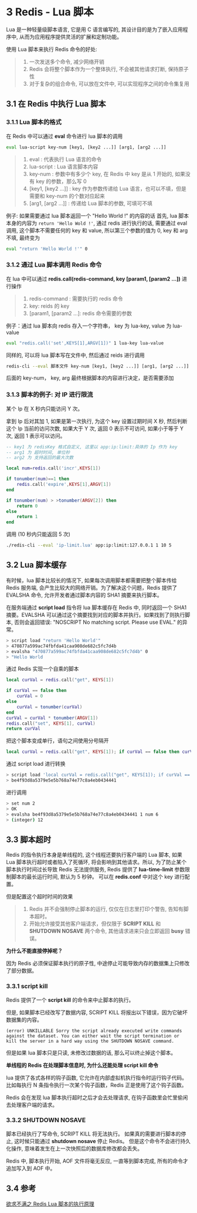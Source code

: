 # 3 Redis - Lua 脚本

Lua 是一种轻量级脚本语言, 它是用 C 语言编写的, 其设计目的是为了嵌入应用程序中, 从而为应用程序提供灵活的扩展和定制功能。

使用 Lua 脚本来执行 Redis 命令的好处:
> 1. 一次发送多个命令, 减少网络开销
> 2. Redis 会将整个脚本作为一个整体执行, 不会被其他请求打断, 保持原子性
> 3. 对于复杂的组合命令, 可以放在文件中, 可以实现程序之间的命令集复用


## 3.1 在 Redis 中执行 Lua 脚本

### 3.1.1 Lua 脚本的格式

在 Redis 中可以通过 **eval** 命令进行 lua 脚本的调用

```sh
eval lua-script key-num [key1, [key2 ...]] [arg1, [arg2 ...]]
```

> 1. eval : 代表执行 Lua 语言的命令
> 2. lua-script :  Lua 语言脚本内容
> 3. key-num : 参数中有多少个 key, 在 Redis 中 key 是从 1 开始的, 如果没有 key 的参数，那么写 0
> 4. [key1, [key2 ...]] : key 作为参数传递给 Lua 语言，也可以不填，但是需要和 key-num 的个数对应起来
> 5. [arg1, [arg2 ...]] : 传递给 Lua 脚本的参数, 可填可不填

例子: 如果需要通过 lua 脚本返回一个 "Hello World !" 的内容的话
首先, lua 脚本本身的内容为 `return 'Hello Wold !'`, 通过 redis 进行执行的话, 需要通过 eval 调用, 这个脚本不需要任何的 key 和 value, 所以第三个参数的值为 0, key 和 arg 不填, 最终变为

```sh
eval "return 'Hello World !'" 0
```

### 3.1.2 通过 Lua 脚本调用 Redis 命令

在 lua 中可以通过 **redis.call(redis-command, key [param1, [param2 ...])** 进行操作

> 1. redis-command : 需要执行的 redis 命令
> 2. key: reids 的 key
> 3. [param1, [param2 ...]: redis 命令需要的参数

例子：通过 lua 脚本向 redis 存入一个字符串， key 为 lua-key, value 为 lua-value

```sh
eval "redis.call('set',KEYS[1],ARGV[1])" 1 lua-key lua-value
```

同样的, 可以将 lua 脚本写在文件中, 然后通过 reids 进行调用

```sh
redis-cli --eval 脚本文件 key-num [key1, [key2 ...]] [arg1, [arg2 ...]]
```

后面的 key-num， key, arg 最终根据脚本的内容进行决定，是否需要添加

### 3.1.3  脚本的例子: 对 IP 进行限流

某个 Ip 在 X 秒内只能访问 Y 次。

拿到 Ip 后对其加 1, 如果是第一次执行, 为这个 key 设置过期时间  X 秒,  然后判断这个 Ip 当前的访问次数, 如果大于 Y 次, 返回 0 表示不可访问, 如果小于等于 Y 次, 返回 1 表示可以访问。

```lua
-- key1 为 redisKey 格式自定义, 这里以 app:ip:limit:具体的 Ip 作为 key
-- arg1 为 超时时间, 单位秒
-- arg2 为 支持返回的最大次数

local num=redis.call('incr',KEYS[1])

if tonumber(num)==1 then
    redis.call('expire',KEYS[1],ARGV[1])
end

if tonumber(num) > >tonumber(ARGV[2]) then
    return 0 
else
    return 1
end
```

调用 (10 秒内只能返回 5 次)

```sh
./redis-cli --eval 'ip-limit.lua' app:ip:limit:127.0.0.1 1 10 5
```

## 3.2 Lua 脚本缓存

有时候，lua 脚本比较长的情况下, 如果每次调用脚本都需要把整个脚本传给 Redis 服务端, 会产生比较大的网络开销。为了解决这个问题，Redis 提供了 EVALSHA 命令, 允许开发者通过脚本内容的 SHA1 摘要来执行脚本。

在服务端通过 **script load** 指令将 lua 脚本缓存在 Redis 中, 同时返回一个 SHA1 摘要。EVALSHA 可以通过这个摘要找到对应的脚本并执行。如果找到了则执行脚本, 否则会返回错误: "NOSCRIPT No matching script. Please use EVAL." 的异常。

```sh
> script load "return 'Hello World'"
> 470877a599ac74fbfda41caa908de682c5fc7d4b
> evalsha "470877a599ac74fbfda41caa908de682c5fc7d4b" 0
> "Hello World
```

通过 Redis 实现一个自乘的脚本

```lua
local curVal = redis.call("get", KEYS[1])

if curVal == false then 
    curVal = 0 
else 
    curVal = tonumber(curVal) 
end
curVal = curVal * tonumber(ARGV[1])
redis.call("set", KEYS[1], curVal) 
return curVal
```

把这个脚本变成单行，语句之间使用分号隔开

```lua
local curVal = redis.call("get", KEYS[1]); if curVal == false then curVal = 0 else curVal = tonumber(curVal) end; curVal = curVal * tonumber(ARGV[1]); redis.call("set", KEYS[1], curVal); return curVal
```

通过 script load 进行转换

```sh
> script load 'local curVal = redis.call("get", KEYS[1]); if curVal == false then curVal = 0 else curVal = tonumber(curVal) end; curVal = curVal * tonumber(ARGV[1]); redis.call("set", KEYS[1], curVal); return curVal'
> be4f93d8a5379e5e5b768a74e77c8a4eb0434441
```

进行调用

```sh
> set num 2
> OK
> evalsha be4f93d8a5379e5e5b768a74e77c8a4eb0434441 1 num 6
> (integer) 12
```

## 3.3 脚本超时

Redis 的指令执行本身是单线程的, 这个线程还要执行客户端的 Lua 脚本, 如果 Lua 脚本执行超时或者陷入了死循环, 将会影响到其他请求。所以, 为了防止某个脚本执行时间过长导致 Redis 无法提供服务, Redis 提供了 **lua-time-limit** 参数限制脚本的最长运行时间, 默认为 5 秒钟。 可以在 **redis.conf** 中对这个 key 进行配置。

但是配置这个超时时间的效果
> 1. Redis 并不会强制停止脚本的运行, 仅仅在日志里打印个警告, 告知有脚本超时。
> 2. 开始允许接受其他客户端请求，但仅限于 **SCRIPT KILL** 和 **SHUTDOWN NOSAVE** 两个命令, 其他请求进来只会立即返回 **busy** 错误。

**为什么不能直接停掉呢？**  

因为 Redis 必须保证脚本执行的原子性, 中途停止可能导致内存的数据集上只修改了部分数据。

### 3.3.1 script kill

Redis 提供了一个 **script kill** 的命令来中止脚本的执行。

但是, 如果脚本已经改写了数据内容, SCRIPT KILL 将报出以下错误，因为它破坏数据集的内容。

```
(error) UNKILLABLE Sorry the script already executed write commands against the dataset. You can either wait the script termination or kill the server in a hard way using the SHUTDOWN NOSAVE command.
```

但是如果 lua 脚本只是只读, 未修改过数据的话, 那么可以终止掉这个脚本。


**单线程的 Redis 在处理脚本信息时, 为什么还能处理 script kill 命令**

lua 提供了各式各样的钩子函数, 它允许在内部虚拟机执行指令时运行钩子代码。比如每执行 N 条指令执行一次某个钩子函数，Redis 正是使用了这个钩子函数。

Redis 会在发现 lua 脚本执行超时之后才会去处理请求, 在钩子函数里会忙里偷闲去处理客户端的请求。


### 3.3.2 SHUTDOWN NOSAVE

脚本已经执行了写命令, SCRIPT KILL 将无法执行。 如果真的需要进行脚本的停止, 这时候只能通过 **shutdown nosave** 停止 Redis。 但是这个命令不会进行持久化操作, 意味着发生在上一次快照后的数据库修改都会丢失。

Redis 中, 脚本执行开始, AOF 文件将毫无反应, 一直等到脚本完成, 所有的命令才追加写入到 AOF 中。


## 3.4 参考
[欲求不满之 Redis Lua 脚本的执行原理](https://mp.weixin.qq.com/s/SiUaK6_50XDPZLOh4YcgDA)